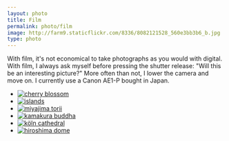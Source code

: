 ```yaml
---
layout: photo
title: Film
permalink: photo/film
image: http://farm9.staticflickr.com/8336/8082121528_560e3bb3b6_b.jpg
type: photo
---
```


With film, it's not economical to take photographs as you would with
digital. With film, I always ask myself before pressing the shutter release:
"Will this be an interesting picture?" More often than not, I lower the camera
and move on. I currently use a Canon AE1-P bought in Japan.

- [![cherry blossom](http://farm9.staticflickr.com/8468/8082175677_be267febc4_b.jpg)](http://www.flickr.com/photos/mstaniaszek/8082175677/)
- [![islands](http://farm9.staticflickr.com/8043/8082159338_cd1129be6d_b.jpg)](http://www.flickr.com/photos/mstaniaszek/8082159338/)
- [![miyajima torii](http://farm9.staticflickr.com/8052/8082143074_0bf55d4882_b.jpg)](http://www.flickr.com/photos/mstaniaszek/8082143074/)
- [![kamakura buddha](http://farm9.staticflickr.com/8336/8082121528_560e3bb3b6_b.jpg)](http://www.flickr.com/photos/mstaniaszek/8082121528/)
- [![köln cathedral](http://farm9.staticflickr.com/8219/8415826567_2488b0fee9_b.jpg)](http://www.flickr.com/photos/mstaniaszek/8415826567/)
- [![hiroshima dome](http://farm9.staticflickr.com/8465/8082095319_c5334f3038_b.jpg)](http://www.flickr.com/photos/mstaniaszek/8082095319/)

